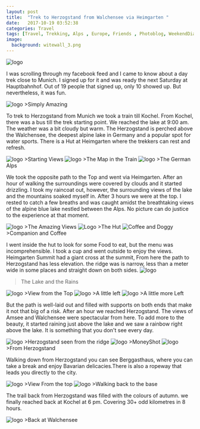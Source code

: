 ```yaml
---
layout: post
title:  "Trek to Herzogstand from Walchensee via Heimgarten "
date:   2017-10-19 03:52:38
categories: Travel
tags: [Travel, Trekking, Alps , Europe, Friends , Photoblog, WeekendDiaries]
image:
  background: witewall_3.png
---
```

<img src="https://i.imgur.com/9UaAImF.jpg" alt="logo">

I was scrolling through my facebook feed and I came to know about a day trek close to Munich. I signed up for it and was ready the next Saturday at Hauptbahnhof. Out of 19 people that signed up, only 10 showed up. But nevertheless, it was fun.

<img src="https://i.imgur.com/Ka07yxs.jpg" alt="logo">
>Simply Amazing

To trek to Herzogstand from Munich we took a train till Kochel. From Kochel, there was a bus till the trek starting point. We reached the lake at 9:00 am. The weather was a bit cloudy but warm. The Herzogstand is perched above the Walchensee, the deepest alpine lake in Germany and a popular spot for water sports. There is a Hut at Heimgarten where the trekkers can rest and refresh.

<img src="https://i.imgur.com/dsMNtSe.jpg" alt="logo">
>Starting Views

<img src="https://i.imgur.com/7Ymp82E.jpg" alt="logo">
>The Map in the Train

<img src="https://i.imgur.com/067AL8W.jpg" alt="logo">
>The German Alps

We took the opposite path to the Top and went via Heimgarten. After an hour of walking the surroundings were covered by clouds and it started drizzling. I took my raincoat out, however, the surrounding views of the lake and the mountains soaked myself in. After 3 hours we were at the top. I rested to catch a few breaths and was caught amidst the breathtaking views of the alpine blue lake nestled between the Alps. No picture can do justice to the experience at that moment.

<img src="https://i.imgur.com/tmtpPoz.jpg" alt="logo">
>The Amazing Views

<img src="https://i.imgur.com/ggiMCe2.jpg" alt="Logo">
>The Hut

<img src="https://i.imgur.com/UH650AM.jpg" alt="Coffee and Doggy">
>Companion and Coffee

I went inside the hut to look for some Food to eat, but the menu was incomprehensible. I took a cup and went outside to enjoy the views.
 Heimgarten Summit had a giant cross at the summit, From here the path to Herzogstand has less elevation. the ridge was is narrow, less than a meter wide in some places and straight down on both sides. 
<img src="https://i.imgur.com/00KxUw9.jpg" alt="logo">
>The Lake and the Rains

<img src="https://i.imgur.com/2oevL7c.jpg" alt="logo">
>View from the Top

<img src="https://i.imgur.com/8mMy2Ee.jpg" alt="logo">
>A little left

<img src="https://i.imgur.com/ofiRnCb.jpg" alt="logo">
>A little more Left

But the path is well-laid out and filled with supports on both ends that make it not that big of a risk. After an hour we reached Herzogstand. The views of Amsee and Walchensee were spectacular from here. To add more to the beauty, it started raining just above the lake and we saw a rainbow right above the lake. It is something that you don't see every day.

<img src="https://i.imgur.com/IuTiaLZ.jpg" alt="logo">
>Herzogstand seen from the ridge

<img src="https://i.imgur.com/iZWDx92.jpg" alt="logo">
>MoneyShot

<img src="https://i.imgur.com/iqXbXAh.jpg" alt="logo">
>From Herzogstand

Walking down from Herzogstand you can see Berggasthaus, where you can take a break and enjoy Bavarian delicacies.There is also a ropeway that leads you directly to the city. 


<img src="https://i.imgur.com/Fpj6KS5.jpg" alt="logo">
>View From the top

<img src="https://i.imgur.com/FclEGSj.jpg" alt="logo">
>Walking back to the base

The trail back from Herzogstand was filled with the colours of autumn. we finally reached back at Kochel at 6 pm. Covering 30+ odd kilometres in 8 hours.

<img src="https://i.imgur.com/uFtli7V.jpg" alt="logo">
>Back at Walchensee
